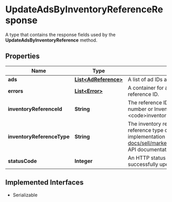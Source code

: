 

# UpdateAdsByInventoryReferenceResponse

A type that contains the response fields used by the <b>UpdateAdsByInventoryReference</b> method.
## Properties

Name | Type | Description | Notes
------------ | ------------- | ------------- | -------------
**ads** | [**List&lt;AdReference&gt;**](AdReference.md) | A list of ad IDs and links to retrieve them. |  [optional]
**errors** | [**List&lt;Error&gt;**](Error.md) | A container for all of the errors associated with the specified inventory reference ID. |  [optional]
**inventoryReferenceId** | **String** | The reference ID associated with the ad. The reference ID could be a SKU number or Inventory Item Group, depending on value of &lt;code&gt;inventoryReferenceType&lt;/code&gt;. |  [optional]
**inventoryReferenceType** | **String** | The inventory reference type associated with the ad. The inventory reference type could be a SKU number or Inventory Item Group. For implementation help, refer to &lt;a href&#x3D;&#39;https://developer.ebay.com/api-docs/sell/marketing/types/pls:InventoryReferenceTypeEnum&#39;&gt;eBay API documentation&lt;/a&gt; |  [optional]
**statusCode** | **Integer** | An HTTP status code that indicates whether or not the CPS ad was successfully updated. |  [optional]


## Implemented Interfaces

* Serializable


